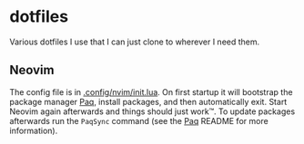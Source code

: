 # dotfiles

Various dotfiles I use that I can just clone to wherever I need them.

## Neovim

The config file is in [.config/nvim/init.lua](.config/nvim/init.lua). On first startup it will bootstrap the package manager [Paq](https://github.com/savq/paq-nvim), install packages, and then automatically exit. Start Neovim again afterwards and things should just work™️. To update packages afterwards run the `PaqSync` command (see the [Paq](https://github.com/savq/paq-nvim) README for more information).

